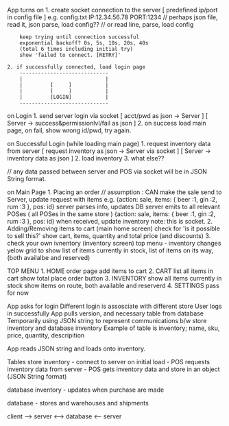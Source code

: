 App turns on
    1. create socket connection to the server
        [ predefined ip/port in config file ]
        e.g.
        config.txt
        IP:12.34.56.78
        PORT:1234
        // perhaps json file, read it, json parse, load config??
        // or read line, parse, load config

        keep trying until connection successful
        exponential backoff? 0s, 5s, 10s, 20s, 40s
        (total 6 times including initial try)
        show 'failed to connect. [RETRY]'

    2. if successfully connected, load login page
        -----------------------------
        |                           |
        |         [     ]           |
        |         [     ]           |
        |         [LOGIN]           |
        -----------------------------

on Login
    1. send server login via socket
        [ acct/pwd as json -> Server ]
        [ Server -> success&permissionlvl/fail as json ]
    2. on success load main page,
        on fail, show wrong id/pwd, try again.

on Successful Login (while loading main page)
    1. request inventory data from server
        [ request inventory as json -> Server via socket ]
        [ Server -> inventory data as json ]
    2. load inventory
    3. what else??

// any data passed between server and POS via socket will be in JSON String format.

on Main Page
    1. Placing an order
        // assumption : CAN make the sale
        send to Server, update request with items
        e.g. {action: sale, items: { beer :1, gin :2, rum :3 }, pos: id}
        server parses info, updates DB
        server emits to all relevant POSes ( all POSes in the same store )
        {action: sale, items: { beer :1, gin :2, rum :3 }, pos: id}
        when received, update inventory
        note: this is socket.
    2. Adding/Removing items to cart (main home screen)
        check for 'is it possible to sell this?'
        show cart, items, quantity and total price (and discounts)
    3. check your own ivnentory (inventory screen)
        top menu - inventory
        changes yelow grid to show list of items currently in stock,
        list of items on its way, (both availalbe and reserved)

TOP MENU
    1. HOME
        order page
        add items to cart
    2. CART
        list all items in cart
        show total
        place order button
    3. INVENTORY
        show all items currently in stock
        show items on route, both available and reserverd
    4. SETTINGS
        pass for now


App asks for login
  Different login is assosciate with different store
User logs in successfully
App pulls version, and necessary table from database
  Temporarily using JSON string to represent communications b/w store inventory and database inventory
  Example of table is inventory; name, sku, price, quantity, descripition

App reads JSON string and loads onto inventory.


Tables
store inventory       - connect to server on initial load
                      - POS requests inventory data from server
                      - POS gets inventory data and store in an object (JSON String format)

database inventory    - updates when purchase are made

database              - stores and warehouses and shipments





client --> server <--> database
       <-- server
